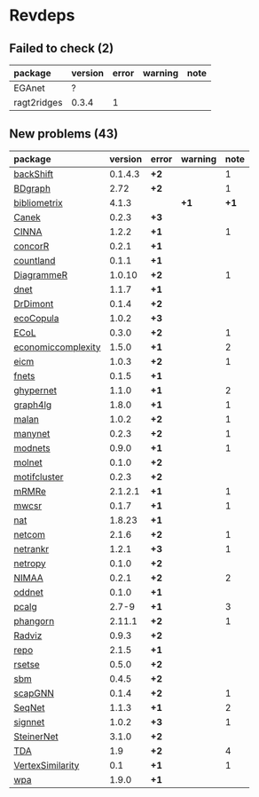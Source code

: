 # Revdeps

## Failed to check (2)

|package     |version |error |warning |note |
|:-----------|:-------|:-----|:-------|:----|
|EGAnet      |?       |      |        |     |
|ragt2ridges |0.3.4   |1     |        |     |

## New problems (43)

|package            |version |error  |warning |note   |
|:------------------|:-------|:------|:-------|:------|
|[backShift](problems.md#backshift)|0.1.4.3 |__+2__ |        |1      |
|[BDgraph](problems.md#bdgraph)|2.72    |__+2__ |        |1      |
|[bibliometrix](problems.md#bibliometrix)|4.1.3   |       |__+1__  |__+1__ |
|[Canek](problems.md#canek)|0.2.3   |__+3__ |        |       |
|[CINNA](problems.md#cinna)|1.2.2   |__+1__ |        |1      |
|[concorR](problems.md#concorr)|0.2.1   |__+1__ |        |       |
|[countland](problems.md#countland)|0.1.1   |__+1__ |        |       |
|[DiagrammeR](problems.md#diagrammer)|1.0.10  |__+2__ |        |1      |
|[dnet](problems.md#dnet)|1.1.7   |__+1__ |        |       |
|[DrDimont](problems.md#drdimont)|0.1.4   |__+2__ |        |       |
|[ecoCopula](problems.md#ecocopula)|1.0.2   |__+3__ |        |       |
|[ECoL](problems.md#ecol)|0.3.0   |__+2__ |        |1      |
|[economiccomplexity](problems.md#economiccomplexity)|1.5.0   |__+1__ |        |2      |
|[eicm](problems.md#eicm)|1.0.3   |__+2__ |        |1      |
|[fnets](problems.md#fnets)|0.1.5   |__+1__ |        |       |
|[ghypernet](problems.md#ghypernet)|1.1.0   |__+1__ |        |2      |
|[graph4lg](problems.md#graph4lg)|1.8.0   |__+1__ |        |1      |
|[malan](problems.md#malan)|1.0.2   |__+2__ |        |1      |
|[manynet](problems.md#manynet)|0.2.3   |__+2__ |        |1      |
|[modnets](problems.md#modnets)|0.9.0   |__+1__ |        |1      |
|[molnet](problems.md#molnet)|0.1.0   |__+2__ |        |       |
|[motifcluster](problems.md#motifcluster)|0.2.3   |__+2__ |        |       |
|[mRMRe](problems.md#mrmre)|2.1.2.1 |__+1__ |        |1      |
|[mwcsr](problems.md#mwcsr)|0.1.7   |__+1__ |        |1      |
|[nat](problems.md#nat)|1.8.23  |__+1__ |        |       |
|[netcom](problems.md#netcom)|2.1.6   |__+2__ |        |1      |
|[netrankr](problems.md#netrankr)|1.2.1   |__+3__ |        |1      |
|[netropy](problems.md#netropy)|0.1.0   |__+2__ |        |       |
|[NIMAA](problems.md#nimaa)|0.2.1   |__+2__ |        |2      |
|[oddnet](problems.md#oddnet)|0.1.0   |__+1__ |        |       |
|[pcalg](problems.md#pcalg)|2.7-9   |__+1__ |        |3      |
|[phangorn](problems.md#phangorn)|2.11.1  |__+2__ |        |1      |
|[Radviz](problems.md#radviz)|0.9.3   |__+2__ |        |       |
|[repo](problems.md#repo)|2.1.5   |__+1__ |        |       |
|[rsetse](problems.md#rsetse)|0.5.0   |__+2__ |        |       |
|[sbm](problems.md#sbm)|0.4.5   |__+2__ |        |       |
|[scapGNN](problems.md#scapgnn)|0.1.4   |__+2__ |        |1      |
|[SeqNet](problems.md#seqnet)|1.1.3   |__+1__ |        |2      |
|[signnet](problems.md#signnet)|1.0.2   |__+3__ |        |1      |
|[SteinerNet](problems.md#steinernet)|3.1.0   |__+2__ |        |       |
|[TDA](problems.md#tda)|1.9     |__+2__ |        |4      |
|[VertexSimilarity](problems.md#vertexsimilarity)|0.1     |__+1__ |        |1      |
|[wpa](problems.md#wpa)|1.9.0   |__+1__ |        |       |

